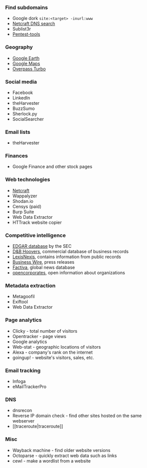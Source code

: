 ### Find subdomains
- Google dork `site:<target> -inurl:www`
- [Netcraft DNS search](https://searchdns.netcraft.com)
- Sublist3r
- [Pentest-tools](https://pentest-tools.com/information-gathering/find-subdomains-of-domain)

### Geography
- [Google Earth](https://earth.google.com)
- [Google Maps](https://www.google.com/maps)
- [Overpass Turbo](https://overpass-turbo.eu/)

### Social media
- Facebook
- LinkedIn
- theHarvester
- BuzzSumo
- Sherlock.py
- SocialSearcher

### Email lists
- theHarvester

### Finances
- Google Finance and other stock pages

### Web technologies
- [Netcraft](https://sitereport.netcraft.com/)
- Wappalyzer
- Shodan.io
- Censys (paid)
- Burp Suite
- Web Data Extractor
- HTTrack website copier

### Competitive intelligence
- [EDGAR database](https://www.sec.gov/edgar/search-and-access) by the SEC
- [D&B Hoovers](https://hoovers.com), commercial database of business records
- [LexisNexis](https://www.lexisnexis.com), contains information from public records
- [Business Wire](https://www.businesswire.com), press releases
- [Factiva](https://www.dowjones.com), global news database
- [opencorporates](https://opencorporates.com/), open information about organizations

### Metadata extraction
- Metagoofil
- Exiftool
- Web Data Extractor

### Page analytics
- Clicky - total number of visitors
- Opentracker - page views
- Google analytics
- Web-stat - geographic locations of visitors
- Alexa - company's rank on the internet
- goingup! - website's visitors, sales, etc.

### Email tracking
- Infoga
- eMailTrackerPro

### DNS
- dnsrecon
- Reverse IP domain check - find other sites hosted on the same webserver
- [[traceroute|traceroute]]

### Misc
- Wayback machine - find older website versions
- Octoparse - quickly extract web data such as links
- cewl - make a wordlist from a website